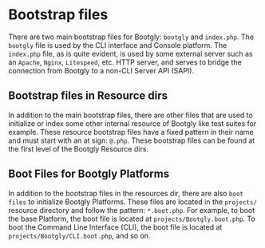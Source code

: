 # Bootstrap files

There are two main bootstrap files for Bootgly: `bootgly` and `index.php`. The `bootgly` file is used by the CLI interface and Console platform. The `index.php` file, as is quite evident, is used by some external server such as an `Apache`, `Nginx`, `Litespeed`, etc. HTTP server, and serves to bridge the connection from Bootgly to a non-CLI Server API (SAPI).

## Bootstrap files in Resource dirs

In addition to the main bootstrap files, there are other files that are used to initialize or index some other internal resource of Bootgly like test suites for example. These resource bootstrap files have a fixed pattern in their name and must start with an at sign: `@.php`. These bootstrap files can be found at the first level of the Bootgly Resource dirs.

## Boot Files for Bootgly Platforms

In addition to the bootstrap files in the resources dir, there are also `boot files` to initialize Bootgly Platforms. These files are located in the `projects/` resource directory and follow the pattern: `*.boot.php`. For example, to boot the base Platform, the boot file is located at `projects/Bootgly.boot.php`. To boot the Command Line Interface (CLI), the boot file is located at `projects/Bootgly/CLI.boot.php`, and so on.
